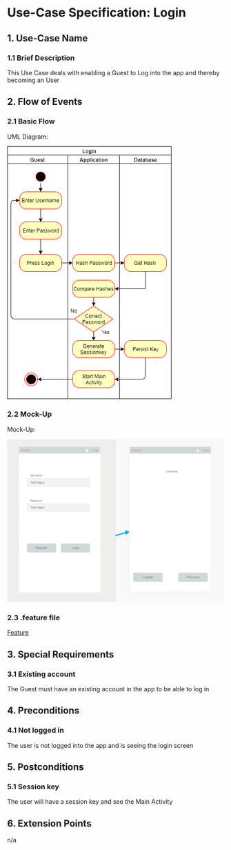 # Use-Case Specification: Login


## 1. Use-Case Name 
### 1.1 Brief Description
This Use Case deals with enabling a Guest to Log into the app and thereby becoming an User

## 2. Flow of Events
### 2.1 Basic Flow 
UML Diagram: 

![UML][]

### 2.2 Mock-Up
Mock-Up:

![Mock][]

### 2.3 .feature file

[Feature](https://github.com/Mert-Guenduez/learnityourself/blob/master/app/src/androidTest/assets/res/Login.feature)

## 3. Special Requirements
### 3.1 Existing account
The Guest must have an existing account in the app to be able to log in

## 4. Preconditions
### 4.1 Not logged in
The user is not logged into the app and is seeing the login screen

## 5. Postconditions 
### 5.1 Session key
The user will have a session key and see the Main Activity

## 6. Extension Points
n/a

<!-- picture links -->
[UML]: https://raw.githubusercontent.com/Mert-Guenduez/learnityourself/master/Documentation/UC/Login/UML_Login.png "UML Diagram"
[Mock]: https://raw.githubusercontent.com/Mert-Guenduez/learnityourself/master/Documentation/UC/Login/Login_Mock.png "Mockup"
